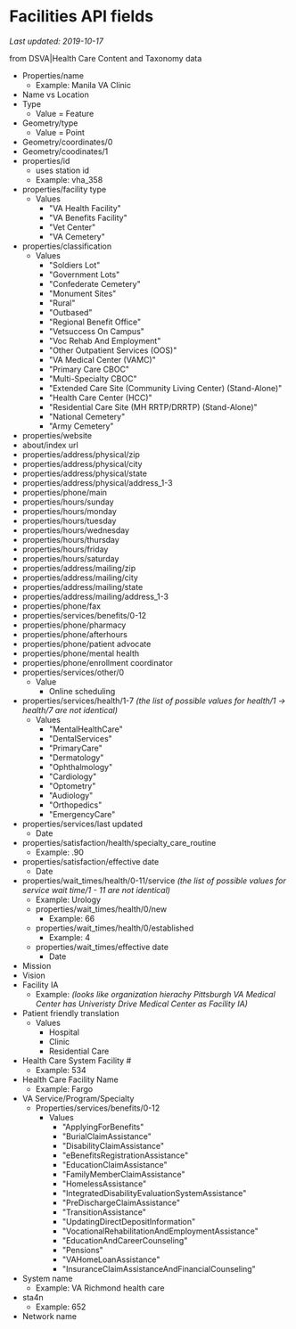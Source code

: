 # Facilities API fields
_Last updated: 2019-10-17_

from DSVA|Health Care Content and Taxonomy data

- Properties/name
  - Example: Manila VA  Clinic
- Name vs Location  
- Type
  - Value = Feature
- Geometry/type
   - Value = Point
- Geometry/coordinates/0
- Geometry/coodinates/1
- properties/id
  - uses station id
  - Example: vha_358
- properties/facility type
  - Values 
    - "VA Health Facility"
    - "VA Benefits Facility"
    - "Vet Center"
    - "VA Cemetery"
- properties/classification
  - Values
    - "Soldiers Lot"
    - "Government Lots"
    - "Confederate Cemetery"
    - "Monument Sites"
    - "Rural"
    - "Outbased"
    - "Regional Benefit Office"
    - "Vetsuccess On Campus"
    - "Voc Rehab And Employment"
    - "Other Outpatient Services (OOS)"
    - "VA Medical Center (VAMC)"
    - "Primary Care CBOC"
    - "Multi-Specialty CBOC"
    - "Extended Care Site (Community Living Center) (Stand-Alone)"
    - "Health Care Center (HCC)"
    - "Residential Care Site (MH RRTP/DRRTP) (Stand-Alone)"
    - "National Cemetery"
    - "Army Cemetery"
- properties/website
- about/index url
- properties/address/physical/zip
- properties/address/physical/city
- properties/address/physical/state
- properties/address/physical/address_1-3
- properties/phone/main
- properties/hours/sunday
- properties/hours/monday
- properties/hours/tuesday
- properties/hours/wednesday
- properties/hours/thursday
- properties/hours/friday
- properties/hours/saturday
- properties/address/mailing/zip
- properties/address/mailing/city
- properties/address/mailing/state
- properties/address/mailing/address_1-3
- properties/phone/fax
- properties/services/benefits/0-12 
- properties/phone/pharmacy
- properties/phone/afterhours
- properties/phone/patient advocate
- properties/phone/mental health
- properties/phone/enrollment coordinator
- properties/services/other/0
  - Value
    - Online scheduling
- properties/services/health/1-7 *(the list of possible values for health/1 -> health/7 are not identical)*
  - Values
    - "MentalHealthCare"
    - "DentalServices"
    - "PrimaryCare"
    - "Dermatology"
    - "Ophthalmology"
    - "Cardiology"
    - "Optometry"
    - "Audiology"
    - "Orthopedics"
    - "EmergencyCare"
- properties/services/last updated
  - Date
- properties/satisfaction/health/specialty_care_routine
  - Example: .90
- properties/satisfaction/effective date
  - Date
- properties/wait_times/health/0-11/service  *(the list of possible values for service wait time/1 - 11 are not identical)*
  - Example: Urology
  - properties/wait_times/health/0/new 
    - Example: 66
  - properties/wait_times/health/0/established
    - Example: 4
  - properties/wait_times/effective date
    - Date
- Mission 
- Vision
- Facility IA 
  - Example: *(looks like organization hierachy Pittsburgh VA Medical Center has Univeristy Drive Medical Center as Facility IA)*
- Patient friendly translation
  - Values
    - Hospital
    - Clinic
    - Residential Care
- Health Care System Facility #
  - Example: 534
- Health Care Facility Name
  - Example: Fargo
- VA Service/Program/Specialty
  - Properties/services/benefits/0-12
    - Values
      - "ApplyingForBenefits"
      - "BurialClaimAssistance"
      - "DisabilityClaimAssistance"
      - "eBenefitsRegistrationAssistance"
      - "EducationClaimAssistance"
      - "FamilyMemberClaimAssistance"
      - "HomelessAssistance"
      - "IntegratedDisabilityEvaluationSystemAssistance"
      - "PreDischargeClaimAssistance"
      - "TransitionAssistance"
      - "UpdatingDirectDepositInformation"
      - "VocationalRehabilitationAndEmploymentAssistance"
      - "EducationAndCareerCounseling"
      - "Pensions"
      - "VAHomeLoanAssistance"
      - "InsuranceClaimAssistanceAndFinancialCounseling"  
- System name
  - Example: VA Richmond health care
- sta4n
  - Example: 652
- Network name

  
  
  
  

  


